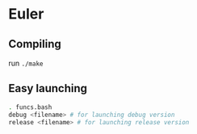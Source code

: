 # Euler
## Compiling
run `./make`

## Easy launching
```bash
. funcs.bash
debug <filename> # for launching debug version
release <filename> # for launching release version
```